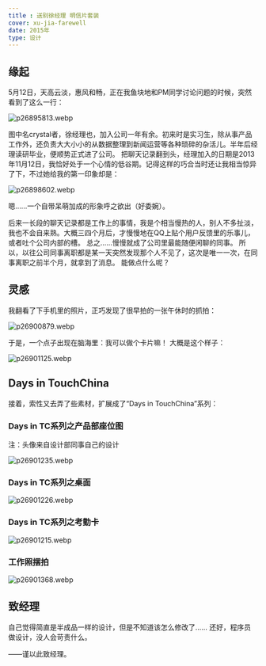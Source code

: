 ```yaml
---
title : 送别徐经理 明信片套装
cover: xu-jia-farewell
date: 2015年
type: 设计
---
```

## 缘起

5月12日，天高云淡，惠风和畅，正在我鱼块地和PM同学讨论问题的时候，突然看到了这么一行：

![p26895813.webp](https://s2.loli.net/2023/02/22/vEBXMoatgKQfnl4.webp)

图中名crystal者，徐经理也，加入公司一年有余。初来时是实习生，除从事产品工作外，还负责大大小小的从数据整理到新闻运营等各种琐碎的杂活儿。半年后经理读研毕业，便顺势正式进了公司。
把聊天记录翻到头，经理加入的日期是2013年11月12日，我恰好处于一个心情的低谷期。记得这样的巧合当时还让我相当惊异了下，不过她给我的第一印象却是：

![p26898602.webp](https://s2.loli.net/2023/02/22/dBX9AsgU2onfeZM.webp)

嗯……一个自带呆萌加成的形象呼之欲出（好委婉）。

后来一长段的聊天记录都是工作上的事情，我是个相当慢热的人，别人不多扯淡，我也不会自来熟。大概三四个月后，才慢慢地在QQ上贴个用户反馈里的乐事儿，或者吐个公司内部的槽。
总之……慢慢就成了公司里最能随便闲聊的同事。
所以，以往公司同事离职都是某一天突然发现那个人不见了，这次是唯一一次，在同事离职之前半个月，就拿到了消息。
能做点什么呢？

## 灵感

我翻看了下手机里的照片，正巧发现了很早拍的一张午休时的抓拍：

![p26900879.webp](https://s2.loli.net/2023/02/22/6RNWgehL9GjFCAB.webp)

于是，一个点子出现在脑海里：我可以做个卡片嘛！
大概是这个样子：

![p26901125.webp](https://s2.loli.net/2023/02/22/cjXUAQGDraNpvVZ.webp)

## Days in TouchChina

接着，索性又去弄了些素材，扩展成了“Days in TouchChina”系列：  

### Days in TC系列之产品部座位图

注：头像来自设计部同事自己的设计

![p26901235.webp](https://s2.loli.net/2023/02/22/QIWEyH4K5rTLtbc.webp)

### Days in TC系列之桌面

![p26901226.webp](https://s2.loli.net/2023/02/22/idQpDAUvLqPK4HJ.webp)

### Days in TC系列之考勤卡

![p26901215.webp](https://s2.loli.net/2023/02/22/ThgC3EbzUwerySl.webp)

### 工作照摆拍

![p26901368.webp](https://s2.loli.net/2023/02/22/mZB5OkV9TReLzE4.webp)

## 致经理

自己觉得简直是半成品一样的设计，但是不知道该怎么修改了……
还好，程序员做设计，没人会苛责什么。

——谨以此致经理。
